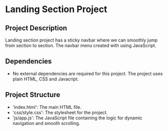 # Landing Section Project

## Project Description
Landing section project has a sticky navbar where we can smoothly jump from section to section. The navbar menu created with using JavaScript.

## Dependencies
- No external dependencies are required for this project. The project uses plain HTML, CSS and Javacript.

## Project Structure
- 'index.html': The main HTML file.
- 'css/style.css': The stylesheet for the project.
- 'js/app.js': The JavaScript file containing the logic for dynamic navigation and smooth scrolling.

